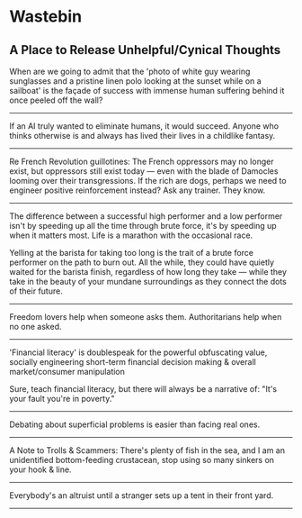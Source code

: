 # Wastebin
## A Place to Release Unhelpful/Cynical Thoughts

When are we going to admit that the 'photo of white guy wearing sunglasses and a pristine linen polo looking at the sunset while on a sailboat' is the façade of success with immense human suffering behind it once peeled off the wall?

---

If an AI truly wanted to eliminate humans, it would succeed. Anyone who thinks otherwise is and always has lived their lives in a childlike fantasy.

---

Re French Revolution guillotines: The French oppressors may no longer exist, but oppressors still exist today — even with the blade of Damocles looming over their transgressions. If the rich are dogs, perhaps we need to engineer positive reinforcement instead? Ask any trainer. They know.

---

The difference between a successful high performer and a low performer isn't by speeding up all the time through brute force, it's by speeding up when it matters most. Life is a marathon with the occasional race.

Yelling at the barista for taking too long is the trait of a brute force performer on the path to burn out. All the while, they could have quietly waited for the barista finish, regardless of how long they take — while they take in the beauty of your mundane surroundings as they connect the dots of their future.

---

Freedom lovers help when someone asks them. Authoritarians help when no one asked.

---

'Financial literacy' is doublespeak for the powerful obfuscating value, socially engineering short-term financial decision making & overall market/consumer manipulation

Sure, teach financial literacy, but there will always be a narrative of: "It's your fault you're in poverty."

---

Debating about superficial problems is easier than facing real ones.

---

A Note to Trolls & Scammers: There's plenty of fish in the sea, and I am an unidentified bottom-feeding crustacean, stop using so many sinkers on your hook & line.

---

Everybody's an altruist until a stranger sets up a tent in their front yard.

---

